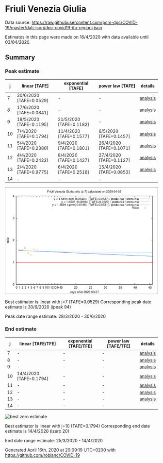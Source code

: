 # Friuli Venezia Giulia


Data source: https://raw.githubusercontent.com/pcm-dpc/COVID-19/master/dati-json/dpc-covid19-ita-regioni.json

Estimates in this page were made on 16/4/2020 with data available until 03/04/2020.


## Summary 

### Peak estimate 
|j|linear [TAFE]|exponential [TAFE]|power law [TAFE]|details|
|---|----|-----------|---------|-------|
|7|30/6/2020 [TAFE=0.0529]|-|-|[analysis](COVID-19_friuli_venezia_giulia_j7_2020-04-03.md)|
|8|17/6/2020 [TAFE=0.0841]|-|-|[analysis](COVID-19_friuli_venezia_giulia_j8_2020-04-03.md)|
|9|18/5/2020 [TAFE=0.1195]|21/5/2020 [TAFE=0.1182]|-|[analysis](COVID-19_friuli_venezia_giulia_j9_2020-04-03.md)|
|10|7/4/2020 [TAFE=0.1794]|11/4/2020 [TAFE=0.1577]|6/5/2020 [TAFE=0.1457]|[analysis](COVID-19_friuli_venezia_giulia_j10_2020-04-03.md)|
|11|5/4/2020 [TAFE=0.2380]|9/4/2020 [TAFE=0.1801]|26/4/2020 [TAFE=0.1071]|[analysis](COVID-19_friuli_venezia_giulia_j11_2020-04-03.md)|
|12|4/4/2020 [TAFE=0.2422]|8/4/2020 [TAFE=0.1427]|27/4/2020 [TAFE=0.1127]|[analysis](COVID-19_friuli_venezia_giulia_j12_2020-04-03.md)|
|13|2/4/2020 [TAFE=0.9775]|6/4/2020 [TAFE=0.2516]|15/4/2020 [TAFE=0.0853]|[analysis](COVID-19_friuli_venezia_giulia_j13_2020-04-03.md)|
|14|-|-|-||

![best peak estimate](COVID-19_friuli_venezia_giulia_j7_2020-04-03.png)

Best estimator is linear with j=7 (TAFE=0.0529)
Corresponding peak date estimate is 30/6/2020 (ipeak 94)


Peak date range estimate: 28/3/2020 - 30/6/2020

### End estimate 
|j|linear [TAFE/TFE]|exponential [TAFE/TFE]|power law [TAFE/TFE]|details|
|---|----|-----------|---------|-------|
|7|-|-|-|[analysis](COVID-19_friuli_venezia_giulia_j7_2020-04-03.md)|
|8|-|-|-|[analysis](COVID-19_friuli_venezia_giulia_j8_2020-04-03.md)|
|9|-|-|-|[analysis](COVID-19_friuli_venezia_giulia_j9_2020-04-03.md)|
|10|14/4/2020 [TAFE=0.1794]|-|-|[analysis](COVID-19_friuli_venezia_giulia_j10_2020-04-03.md)|
|11|-|-|-|[analysis](COVID-19_friuli_venezia_giulia_j11_2020-04-03.md)|
|12|-|-|-|[analysis](COVID-19_friuli_venezia_giulia_j12_2020-04-03.md)|
|13|-|-|-|[analysis](COVID-19_friuli_venezia_giulia_j13_2020-04-03.md)|
|14|-|-|-||

![best zero estimate](COVID-19_friuli_venezia_giulia_j10_2020-04-03.png)

Best estimator is linear with j=10 (TAFE=0.1794)
Corresponding end date estimate is 14/4/2020 (izero 20)


End date range estimate: 25/3/2020 - 14/4/2020

Generated April 16th, 2020 at 20:09:19 UTC+0200 with https://github.com/robianc/COVID-19
